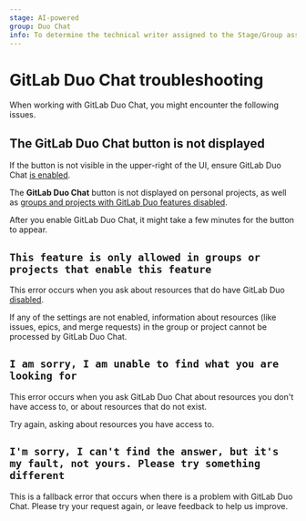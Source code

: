 ```yaml
---
stage: AI-powered
group: Duo Chat
info: To determine the technical writer assigned to the Stage/Group associated with this page, see https://handbook.gitlab.com/handbook/product/ux/technical-writing/#assignments
---
```


# GitLab Duo Chat troubleshooting

When working with GitLab Duo Chat, you might encounter the following issues.

## The **GitLab Duo Chat** button is not displayed

If the button is not visible in the upper-right of the UI,
ensure GitLab Duo Chat [is enabled](gitlab_duo_chat_enable.md).

The **GitLab Duo Chat** button is not displayed on personal projects,
as well as
[groups and projects with GitLab Duo features disabled](ai_features_enable.md).

After you enable GitLab Duo Chat, it might take a few minutes for the
button to appear.

## `This feature is only allowed in groups or projects that enable this feature`

This error occurs when you ask about resources that do have
GitLab Duo [disabled](ai_features_enable.md).

If any of the settings are not enabled, information about resources
(like issues, epics, and merge requests) in the group or project
cannot be processed by GitLab Duo Chat.

## `I am sorry, I am unable to find what you are looking for`

This error occurs when you ask GitLab Duo Chat about resources you don't have access to,
or about resources that do not exist.

Try again, asking about resources you have access to.

## `I'm sorry, I can't find the answer, but it's my fault, not yours. Please try something different`

This is a fallback error that occurs when there is a problem with GitLab Duo Chat.
Please try your request again, or leave feedback to help us improve.
